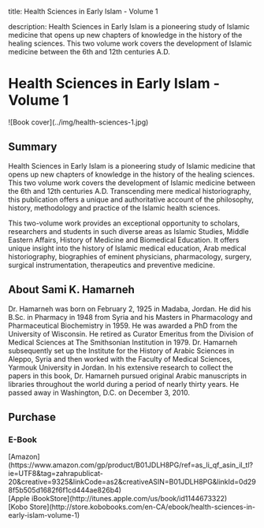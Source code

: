title: Health Sciences in Early Islam - Volume 1

description: Health Sciences in Early Islam is a pioneering study of Islamic medicine that opens up new chapters of knowledge in the history of the healing sciences. This two volume work covers the development of Islamic medicine between the 6th and 12th centuries A.D.

# Health Sciences in Early Islam - Volume 1

<div markdown="1" class="cover-image">
![Book cover](../img/health-sciences-1.jpg)
</div>

## Summary

Health Sciences in Early Islam is a pioneering study of Islamic medicine that opens up new chapters of knowledge in the history of the healing sciences. This two volume work covers the development of Islamic medicine between the 6th and 12th centuries A.D. Transcending mere medical historiography, this publication offers a unique and authoritative account of the philosophy, history, methodology and practice of the Islamic health sciences.

This two-volume work provides an exceptional opportunity to scholars, researchers and students in such diverse areas as Islamic Studies, Middle Eastern Affairs, History of Medicine and Biomedical Education. It offers unique insight into the history of Islamic medical education, Arab medical historiography, biographies of eminent physicians, pharmacology, surgery, surgical instrumentation, therapeutics and preventive medicine.

## About Sami K. Hamarneh

Dr. Hamarneh was born on February 2, 1925 in Madaba, Jordan. He did his B.Sc. in Pharmacy in 1948 from Syria and his Masters in Pharmacology and Pharmaceutical Biochemistry in 1959. He was awarded a PhD from the University of Wisconsin. He retired as Curator Emeritus from the Division of Medical Sciences at The Smithsonian Institution in 1979. Dr. Hamarneh subsequently set up the Institute for the History of Arabic Sciences in Aleppo, Syria and then worked with the Faculty of Medical Sciences, Yarmouk University in Jordan. In his extensive research to collect the papers in this book, Dr. Hamarneh pursued original Arabic manuscripts in libraries throughout the world during a period of nearly thirty years. He passed away in Washington, D.C. on December 3, 2010. 

## Purchase

### E-Book

<div markdown="3" class="purchase-link">
[Amazon](https://www.amazon.com/gp/product/B01JDLH8PG/ref=as_li_qf_asin_il_tl?ie=UTF8&tag=zahrapublicat-20&creative=9325&linkCode=as2&creativeASIN=B01JDLH8PG&linkId=0d298f5b505d1682f6f1cd444ae826b4)
</div>

<div markdown="3" class="purchase-link">
[Apple iBookStore](http://itunes.apple.com/us/book/id1144673322)
</div>

<div markdown="3" class="purchase-link">
[Kobo Store](http://store.kobobooks.com/en-CA/ebook/health-sciences-in-early-islam-volume-1)
</div>


